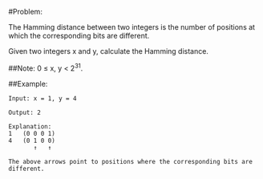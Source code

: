 #Problem:  

The Hamming distance between two integers is the number of positions at which the corresponding bits are different.

Given two integers x and y, calculate the Hamming distance.

##Note:
0 ≤ x, y < 2<sup>31</sup>.

##Example:

	Input: x = 1, y = 4  

	Output: 2  

	Explanation:  
	1   (0 0 0 1)  
	4   (0 1 0 0)  
	       ↑   ↑  

	The above arrows point to positions where the corresponding bits are different.  

